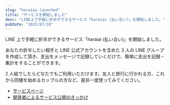 ```yaml
---
slug: "haraiai-launched"
title: "サービスを開始しました"
desc: "LINE上で手軽に折半ができるサービス「haraiai (払い合い)」を開始しました。"
pubDate: "2022/07/10"
---
```


LINE 上で手軽に折半ができるサービス「haraiai (払い合い)」を開始しました。

あなたの折半したい相手と LINE 公式アカウントを含めた 3 人の LINE グループを作成して頂き、支出をメッセージで記録していくだけで、簡単に支出を記録・集計をすることができます。

2 人組でしたらどなたでもご利用いただけます。友人と旅行に行かれる方、これから同棲を始めるカップルの方など、是非一度使ってみてください。

- [サービスページ](/)
- [開発者によるサービス公開のきっかけ](https://raahii.me/posts/haraiai-line/)
